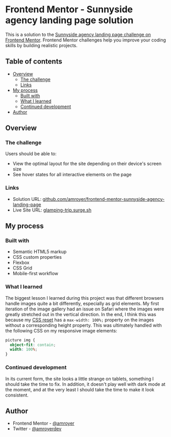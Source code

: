 # Frontend Mentor - Sunnyside agency landing page solution

This is a solution to the [Sunnyside agency landing page challenge on Frontend Mentor](https://www.frontendmentor.io/challenges/sunnyside-agency-landing-page-7yVs3B6ef). Frontend Mentor challenges help you improve your coding skills by building realistic projects.

## Table of contents

- [Overview](#overview)
  - [The challenge](#the-challenge)
  - [Links](#links)
- [My process](#my-process)
  - [Built with](#built-with)
  - [What I learned](#what-i-learned)
  - [Continued development](#continued-development)
- [Author](#author)

## Overview

### The challenge

Users should be able to:

- View the optimal layout for the site depending on their device's screen size
- See hover states for all interactive elements on the page

### Links

- Solution URL: [github.com/amroyer/frontend-mentor-sunnyside-agency-landing-page](https://github.com/amroyer/frontend-mentor-sunnyside-agency-landing-page)
- Live Site URL: [glamping-trip.surge.sh](https://glamping-trip.surge.sh)

## My process

### Built with

- Semantic HTML5 markup
- CSS custom properties
- Flexbox
- CSS Grid
- Mobile-first workflow

### What I learned

The biggest lesson I learned during this project was that different browsers handle images quite a bit differently, especially as grid elements. My first iteration of the image gallery had an issue on Safari where the images were greatly stretched out in the vertical direction. In the end, I think this was because my [CSS reset](https://elad.medium.com/the-new-css-reset-53f41f13282e) has a `max-width: 100%;` property on the images without a corresponding height property. This was ultimately handled with the following CSS on my responsive image elements:

```css
picture img {
  object-fit: contain;
  width: 100%;
}
```

### Continued development

In its current form, the site looks a little strange on tablets, something I should take the time to fix. In addition, it doesn't play well with dark mode at the moment, and at the very least I should take the time to make it look consistent.

## Author

- Frontend Mentor - [@amroyer](https://www.frontendmentor.io/profile/amroyer)
- Twitter - [@amroyerdev](https://www.twitter.com/amroyerdev)
